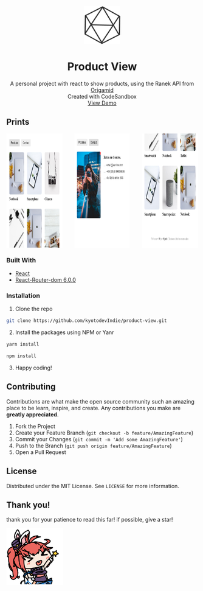  <p align="center">
 <a href="https://github.com/kyotodevindie">
    <img src="readme-assets/logo.png" alt="Logo" width="95" height="100">
  </a>
</p>
  <h1 align="center">Product View</h1>

  <p align="center">
    A personal project with react to show products, using the Ranek API from <a href="https://www.origamid.com/">Origamid</a>
    <br />
    Created with CodeSandbox
    <br />
    <a href="https://product-view.vercel.app/">View Demo</a>
</p>

<!-- ABOUT THE PROJECT -->

## Prints

<div style="display: grid; grid-template-columns: repeat(3, 1fr); gap: 2rem;">
 
<img src="readme-assets/1.png"  alt="print 1" width="300" height="300">
<img src="readme-assets/2.png"  alt="print 2" width="300" height="300">
<img src="readme-assets/3.png"  alt="print 3" width="300" height="300">

</div>

### Built With

- [React](https://pt-br.reactjs.org/)
- [React-Router-dom 6.0.0 ](https://reactrouter.com/web/guides/quick-start)

### Installation

1. Clone the repo

```sh
git clone https://github.com/kyotodevIndie/product-view.git
```

2. Install the packages using NPM or Yanr

```sh
yarn install
```

```sh
npm install
```

3. Happy coding!

<!-- CONTRIBUTING -->

## Contributing

Contributions are what make the open source community such an amazing place to be learn, inspire, and create. Any contributions you make are **greatly appreciated**.

1. Fork the Project
2. Create your Feature Branch (`git checkout -b feature/AmazingFeature`)
3. Commit your Changes (`git commit -m 'Add some AmazingFeature'`)
4. Push to the Branch (`git push origin feature/AmazingFeature`)
5. Open a Pull Request

<!-- LICENSE -->

## License

Distributed under the MIT License. See `LICENSE` for more information.

## Thank you!

   <p> 
    thank you for your patience to read this far! if possible, give a star!
   </p> 
   <img src="readme-assets/1.gif" alt="Logo" width="150" height="150">

